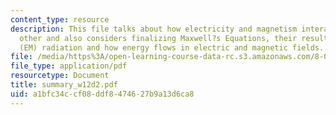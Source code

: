 ```yaml
---
content_type: resource
description: This file talks about how electricity and magnetism interact with each
  other and also considers finalizing Maxwell?s Equations, their result ? electromagnetic
  (EM) radiation and how energy flows in electric and magnetic fields.
file: /media/https%3A/open-learning-course-data-rc.s3.amazonaws.com/8-02-physics-ii-electricity-and-magnetism-spring-2007/a1bfc34ccf08ddf8474627b9a13d6ca8_summary_w12d2.pdf
file_type: application/pdf
resourcetype: Document
title: summary_w12d2.pdf
uid: a1bfc34c-cf08-ddf8-4746-27b9a13d6ca8
---
```

